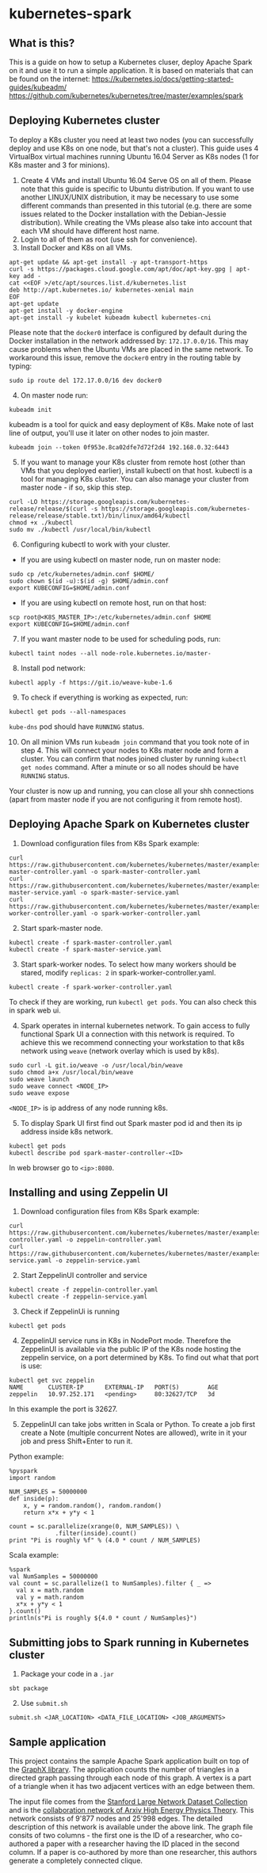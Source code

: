 # kubernetes-spark

## What is this?
This is a guide on how to setup a Kubernetes cluser, deploy Apache Spark on it and use it to run a simple application. 
It is based on materials that can be found on the internet:
https://kubernetes.io/docs/getting-started-guides/kubeadm/
https://github.com/kubernetes/kubernetes/tree/master/examples/spark

## Deploying Kubernetes cluster
To deploy a K8s cluster you need at least two nodes (you can successfully deploy and use K8s on one node, but that's not a cluster). 
This guide uses 4 VirtualBox virtual machines running Ubuntu 16.04 Server as K8s nodes (1 for K8s master and 3 for minions).

1. Create 4 VMs and install Ubuntu 16.04 Serve OS on all of them. Please note that this guide is specific to Ubuntu distribution. If
you want to use another LINUX/UNIX distribution, it may be necessary to use some different commands than presented in this tutorial
(e.g. there are some issues related to the Docker installation with the Debian-Jessie distribution). While creating the VMs please
also take into account that each VM should have different host name.
2. Login to all of them as root (use ssh for convenience).
3. Install Docker and K8s on all VMs.
```
apt-get update && apt-get install -y apt-transport-https
curl -s https://packages.cloud.google.com/apt/doc/apt-key.gpg | apt-key add -
cat <<EOF >/etc/apt/sources.list.d/kubernetes.list
deb http://apt.kubernetes.io/ kubernetes-xenial main
EOF
apt-get update
apt-get install -y docker-engine
apt-get install -y kubelet kubeadm kubectl kubernetes-cni
```
Please note that the `docker0` interface is configured by default during the Docker installation in the network addressed by: 
`172.17.0.0/16`. This may cause problems when the Ubuntu VMs are placed in the same network. To workaround this issue, remove the
`docker0` entry in the routing table by typing:
```
sudo ip route del 172.17.0.0/16 dev docker0
```
4. On master node run:
```
kubeadm init
``` 
kubeadm is a tool for quick and easy deployment of K8s. Make note of last line of output, you'll use it later on other nodes to join master.
```
kubeadm join --token 0f953e.8ca02dfe7d72f2d4 192.168.0.32:6443
```

5. If you want to manage your K8s cluster from remote host (other than VMs that you deployed earlier), install kubectl on that host. kubectl is a tool for managing K8s cluster. 
You can also manage your cluster from master node - if so, skip this step.
```
curl -LO https://storage.googleapis.com/kubernetes-release/release/$(curl -s https://storage.googleapis.com/kubernetes-release/release/stable.txt)/bin/linux/amd64/kubectl
chmod +x ./kubectl
sudo mv ./kubectl /usr/local/bin/kubectl
```

6. Configuring kubectl to work with your cluster.
* If you are using kubectl on master node, run on master node:
```
sudo cp /etc/kubernetes/admin.conf $HOME/
sudo chown $(id -u):$(id -g) $HOME/admin.conf
export KUBECONFIG=$HOME/admin.conf

```
* If you are using kubectl on remote host, run on that host:
```
scp root@<K8S_MASTER_IP>:/etc/kubernetes/admin.conf $HOME
export KUBECONFIG=$HOME/admin.conf
```

7. If you want master node to be used for scheduling pods, run:
```
kubectl taint nodes --all node-role.kubernetes.io/master-
```

8. Install pod network:
```
kubectl apply -f https://git.io/weave-kube-1.6
```

9. To check if everything is working as expected, run:
```
kubectl get pods --all-namespaces
```
`kube-dns` pod should have `RUNNING` status.

10. On all minion VMs run `kubeadm join` command that you took note of in step 4. This will connect your nodes to K8s mater node and form a cluster.
You can confirm that nodes joined cluster by running `kubectl get nodes` command. After a minute or so all nodes should be have `RUNNING` status.

Your cluster is now up and running, you can close all your shh connections (apart from master node if you are not configuring it from remote host).

## Deploying Apache Spark on Kubernetes cluster

1. Download configuration files from K8s Spark example:
```
curl https://raw.githubusercontent.com/kubernetes/kubernetes/master/examples/spark/spark-master-controller.yaml -o spark-master-controller.yaml
curl https://raw.githubusercontent.com/kubernetes/kubernetes/master/examples/spark/spark-master-service.yaml -o spark-master-service.yaml
curl https://raw.githubusercontent.com/kubernetes/kubernetes/master/examples/spark/spark-worker-controller.yaml -o spark-worker-controller.yaml
```

2. Start spark-master node.
```
kubectl create -f spark-master-controller.yaml
kubectl create -f spark-master-service.yaml
```

3. Start spark-worker nodes. To select how many workers should be stared, modify `replicas: 2` in spark-worker-controller.yaml.
```
kubectl create -f spark-worker-controller.yaml
```
To check if they are working, run `kubectl get pods`. You can also check this in spark web ui.

4. Spark operates in internal kubernetes network. To gain access to fully functional Spark UI a connection with this network is required.
To achieve this we recommend connecting your workstation to that k8s network using `weave` (network overlay which is used by k8s).

```
sudo curl -L git.io/weave -o /usr/local/bin/weave
sudo chmod a+x /usr/local/bin/weave
sudo weave launch
sudo weave connect <NODE_IP>
sudo weave expose
```
`<NODE_IP>` is ip address of any node running k8s.

5. To display Spark UI first find out Spark master pod id and then its ip address inside k8s network.
```
kubectl get pods
kubectl describe pod spark-master-controller-<ID>
```
In web browser go to `<ip>:8080`.

## Installing and using Zeppelin UI
1. Download configuration files from K8s Spark example: 
```
curl https://raw.githubusercontent.com/kubernetes/kubernetes/master/examples/spark/zeppelin-controller.yaml -o zeppelin-controller.yaml
curl https://raw.githubusercontent.com/kubernetes/kubernetes/master/examples/spark/zeppelin-service.yaml -o zeppelin-service.yaml
```
2. Start ZeppelinUI controller and service
```
kubectl create -f zeppelin-controller.yaml
kubectl create -f zeppelin-service.yaml
```
3. Check if ZeppelinUi is running
```
kubectl get pods
```

4. ZeppelinUI service runs in K8s in NodePort mode. Therefore the ZeppelinUI is available via the public IP of the K8s node hosting
the zeppelin service, on a port determined by K8s. To find out what that port is use:
```
kubectl get svc zeppelin
NAME       CLUSTER-IP      EXTERNAL-IP   PORT(S)        AGE
zeppelin   10.97.252.171   <pending>     80:32627/TCP   3d
```
In this example the port is 32627.

5. ZeppelinUI can take jobs written in Scala or Python. To create a job first create a Note (multiple concurrent Notes are allowed), write in it your job and press Shift+Enter to run it.

Python example:
```
%pyspark
import random

NUM_SAMPLES = 50000000
def inside(p):
    x, y = random.random(), random.random()
    return x*x + y*y < 1

count = sc.parallelize(xrange(0, NUM_SAMPLES)) \
             .filter(inside).count()
print "Pi is roughly %f" % (4.0 * count / NUM_SAMPLES)
```

Scala example:
```
%spark
val NumSamples = 50000000
val count = sc.parallelize(1 to NumSamples).filter { _ =>
  val x = math.random
  val y = math.random
  x*x + y*y < 1
}.count()
println(s"Pi is roughly ${4.0 * count / NumSamples}")
```

## Submitting jobs to Spark running in Kubernetes cluster
1. Package your code in a `.jar`
```
sbt package
```

2. Use `submit.sh` 
```
submit.sh <JAR_LOCATION> <DATA_FILE_LOCATION> <JOB_ARGUMENTS>
```

## Sample application
This project contains the sample Apache Spark application built on top of the [GraphX library](http://spark.apache.org/graphx/). The
application counts the number of triangles in a directed graph passing through each node of this graph. A vertex is a part of a triangle
when it has two adjacent vertices with an edge between them.

The input file comes from the [Stanford Large Network Dataset Collection](https://snap.stanford.edu) and is the [collaboration network of
Arxiv High Energy Physics Theory](https://snap.stanford.edu/data/ca-HepTh.html). This network consists of 9'877 nodes and 25'998 edges.
The detailed description of this network is available under the above link. The graph file consits of two columns - the first one is the
ID of a researcher, who co-authored a paper with a researcher having the ID placed in the second column. If a paper is co-authored by more
than one researcher, this authors generate a completely connected clique.

